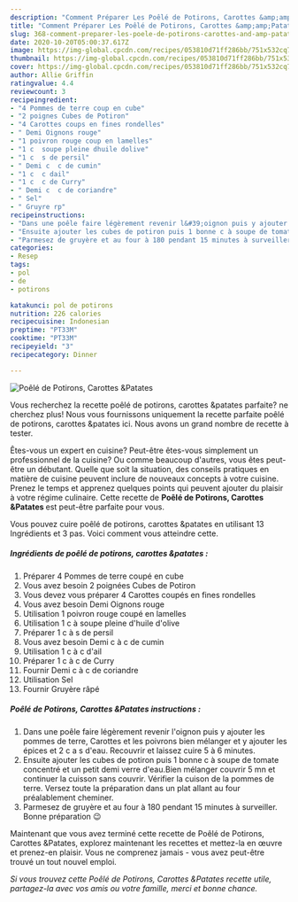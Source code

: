 ```yaml
---
description: "Comment Préparer Les Poêlé de Potirons, Carottes &amp;amp;Patates"
title: "Comment Préparer Les Poêlé de Potirons, Carottes &amp;amp;Patates"
slug: 368-comment-preparer-les-poele-de-potirons-carottes-and-amp-patates
date: 2020-10-20T05:00:37.617Z
image: https://img-global.cpcdn.com/recipes/053810d71ff286bb/751x532cq70/poele-de-potirons-carottes-patates-photo-principale-de-la-recette.jpg
thumbnail: https://img-global.cpcdn.com/recipes/053810d71ff286bb/751x532cq70/poele-de-potirons-carottes-patates-photo-principale-de-la-recette.jpg
cover: https://img-global.cpcdn.com/recipes/053810d71ff286bb/751x532cq70/poele-de-potirons-carottes-patates-photo-principale-de-la-recette.jpg
author: Allie Griffin
ratingvalue: 4.4
reviewcount: 3
recipeingredient:
- "4 Pommes de terre coup en cube"
- "2 poignes Cubes de Potiron"
- "4 Carottes coups en fines rondelles"
- " Demi Oignons rouge"
- "1 poivron rouge coup en lamelles"
- "1 c  soupe pleine dhuile dolive"
- "1 c  s de persil"
- " Demi c  c de cumin"
- "1 c  c dail"
- "1 c  c de Curry"
- " Demi c  c de coriandre"
- " Sel"
- " Gruyre rp"
recipeinstructions:
- "Dans une poêle faire légèrement revenir l&#39;oignon puis y ajouter les pommes de terre, Carottes et les poivrons bien mélanger et y ajouter les épices et 2 c a s d&#39;eau. Recouvrir et laissez cuire 5 à 6 minutes."
- "Ensuite ajouter les cubes de potiron puis 1 bonne c à soupe de tomate concentré et un petit demi verre d&#39;eau.Bien mélanger couvrir 5 mn et continuer la cuisson sans couvrir. Vérifier la cuison de la pommes de terre. Versez toute la préparation dans un plat allant au four préalablement cheminer."
- "Parmesez de gruyère et au four à 180 pendant 15 minutes à surveiller. Bonne préparation 😉"
categories:
- Resep
tags:
- pol
- de
- potirons

katakunci: pol de potirons 
nutrition: 226 calories
recipecuisine: Indonesian
preptime: "PT33M"
cooktime: "PT33M"
recipeyield: "3"
recipecategory: Dinner

---
```



![Poêlé de Potirons, Carottes &amp;Patates](https://img-global.cpcdn.com/recipes/053810d71ff286bb/751x532cq70/poele-de-potirons-carottes-patates-photo-principale-de-la-recette.jpg)

Vous recherchez la recette poêlé de potirons, carottes &amp;patates parfaite? ne cherchez plus! Nous vous fournissons uniquement la recette parfaite poêlé de potirons, carottes &amp;patates ici. Nous avons un grand nombre de recette à tester.

Êtes-vous un expert en cuisine? Peut-être êtes-vous simplement un professionnel de la cuisine? Ou comme beaucoup d'autres, vous êtes peut-être un débutant. Quelle que soit la situation, des conseils pratiques en matière de cuisine peuvent inclure de nouveaux concepts à votre cuisine. Prenez le temps et apprenez quelques points qui peuvent ajouter du plaisir à votre régime culinaire. Cette recette de <strong> Poêlé de Potirons, Carottes &amp;Patates </strong> est peut-être parfaite pour vous.

<!--inarticleads1-->

Vous pouvez cuire poêlé de potirons, carottes &amp;patates en utilisant 13 Ingrédients et 3 pas. Voici comment vous atteindre cette.

##### Ingrédients de poêlé de potirons, carottes &amp;patates :

1. Préparer 4 Pommes de terre coupé en cube
1. Vous avez besoin 2 poignées Cubes de Potiron
1. Vous devez vous préparer 4 Carottes coupés en fines rondelles
1. Vous avez besoin  Demi Oignons rouge
1. Utilisation 1 poivron rouge coupé en lamelles
1. Utilisation 1 c à soupe pleine d&#39;huile d&#39;olive
1. Préparer 1 c à s de persil
1. Vous avez besoin  Demi c à c de cumin
1. Utilisation 1 c à c d&#39;ail
1. Préparer 1 c à c de Curry
1. Fournir  Demi c à c de coriandre
1. Utilisation  Sel
1. Fournir  Gruyère râpé




<!--inarticleads2-->

##### Poêlé de Potirons, Carottes &amp;Patates instructions :

1. Dans une poêle faire légèrement revenir l&#39;oignon puis y ajouter les pommes de terre, Carottes et les poivrons bien mélanger et y ajouter les épices et 2 c a s d&#39;eau. Recouvrir et laissez cuire 5 à 6 minutes.
1. Ensuite ajouter les cubes de potiron puis 1 bonne c à soupe de tomate concentré et un petit demi verre d&#39;eau.Bien mélanger couvrir 5 mn et continuer la cuisson sans couvrir. Vérifier la cuison de la pommes de terre. Versez toute la préparation dans un plat allant au four préalablement cheminer.
1. Parmesez de gruyère et au four à 180 pendant 15 minutes à surveiller. Bonne préparation 😉




<!--inarticleads1-->

<p>
Maintenant que vous avez terminé cette recette de Poêlé de Potirons, Carottes &amp;Patates, explorez maintenant les recettes et mettez-la en œuvre et prenez-en plaisir. Vous ne comprenez jamais - vous avez peut-être trouvé un tout nouvel emploi.
</p>

<p>
<i>Si vous trouvez cette Poêlé de Potirons, Carottes &amp;Patates recette utile, partagez-la avec vos amis ou votre famille, merci et bonne chance.</i>
</p>
